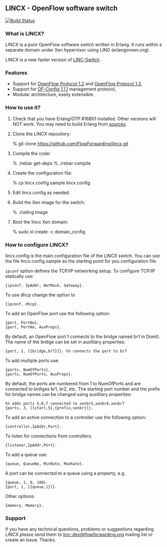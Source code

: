 ## LINCX - OpenFlow software switch

[![Build Status](https://api.travis-ci.org/FlowForwarding/lincx.svg)](https://travis-ci.org/FlowForwarding/lincx)

### What is LINCX?

LINCX is a pure OpenFlow software switch written in Erlang. It runs within a
separate domain under Xen hypervisor using LING (erlangonxen.org).

LINCX is a new faster version of [LINC-Switch][oldlinc].

### Features

 * Support for [OpenFlow Protocol 1.2][ofp3] and [OpenFlow Protocol 1.3][ofp4],
 * Support for [OF-Config 1.1.1][ofc11] management protocol,
 * Modular architecture, easily extensible.

### How to use it?

1. Check that you have Erlang/OTP R16B01 installed. Other versions will NOT
work. You may need to build Erlang from [sources](http://www.erlang.org/download_release/19).

1. Clone the LINCX repository:

    % git clone https://github.com/FlowForwarding/lincx.git

1. Compile the code:

    % ./rebar get-deps
	% ./rebar compile

1. Create the configuration file:

	% cp lincx.config.sample lincx.config

1. Edit lincx.config as needed.

1. Build the Xen image for the switch:

	% ./railing image

1. Boot the lincx Xen domain:

	% sudo xl create -c domain_config

### How to configure LINCX?

lincx.config is the main configuration file of the LINCX switch. You can use the
file lincx.config.sample as the starting point for you configuration file.

`ipconf` option defines the TCP/IP networking setup. To configure TCP/IP
statically use:

	{ipconf, IpAddr, NetMask, Gateway}.

To use dhcp change the option to

	{ipconf, dhcp}.

To add an OpenFlow port use the following option:

	{port, PortNo}.
	{port, PortNo, AuxProps}.

By default, an OpenFlow port 1 connects to the bridge named br1 in Dom0. The
name of the brdige can be set in auxilliary properties:

	{port, 1, [{bridge,br7}]}. %% connects the port to br7

To add multiple ports use:

	{ports, NumOfPorts}.
	{ports, NumOfPorts, AuxProps}.

By default, the ports are numbered from 1 to NumOfPorts and are connected to
brdiges br1, br2, etc. The starting port number and the prefix for bridge names
can be changed using auxilliary properties:

	%% adds ports 5,6,7 connected to xenbr5,xenbr6,xenbr7
	{ports, 3, [{start,5},{prefix,xenbr}]}.

To add an active connection to a controller use the following option:

	{controller,IpAddr,Port}.

To listen for connections from controllers:

	{listener,IpAddr,Port}.

To add a queue use:

	{queue, QueueNo, MinRate, MaxRate}.

A port can be connected to a queue using a property, e.g.

	{queue, 1, 0, 100}.
	{port, 1, [{queue,1}]}.

Other options:

	{memory, Memory}.

### Support

If you have any technical questions, problems or suggestions regarding LINCX
please send them to <linc-dev@flowforwarding.org> mailing list or create an
Issue. Thanks.

 [ovs]: http://openvswitch.org
 [ofp1]: https://www.opennetworking.org/images/stories/downloads/specification/openflow-spec-v1.0.0.pdf
 [ofp2]: https://www.opennetworking.org/images/stories/downloads/specification/openflow-spec-v1.1.0.pdf 
 [ofp3]: https://www.opennetworking.org/images/stories/downloads/specification/openflow-spec-v1.2.pdf 
 [ofp4]: https://www.opennetworking.org/images/stories/downloads/specification/openflow-spec-v1.3.0.pdf 
 [ofc11]: https://www.opennetworking.org/images/stories/downloads/sdn-resources/onf-specifications/openflow-config/of-config-1-1-1.pdf
 [oldlinc]: https://github.com/FlowForwarding/LINC-Switch

